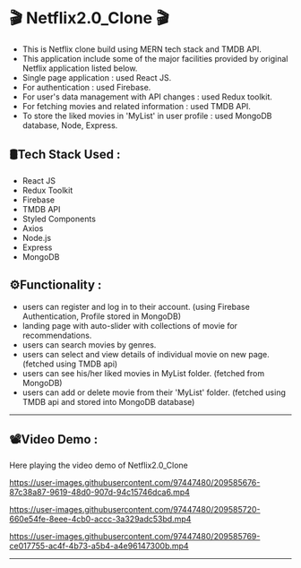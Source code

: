 # 🎬 Netflix2.0_Clone 🎬 #
- This is Netflix clone build using MERN tech stack and TMDB API. 
- This application include some of the major facilities provided by original Netflix application listed below.
- Single page application : used React JS.
- For authentication : used Firebase.
- For user's data management with API changes : used Redux toolkit.
- For fetching movies and related information : used TMDB API.
- To store the liked movies in 'MyList' in user profile : used MongoDB database, Node, Express.

## 🛢Tech Stack Used : 
- React JS
- Redux Toolkit
- Firebase
- TMDB API
- Styled Components
- Axios
- Node.js
- Express 
- MongoDB


## ⚙Functionality : 

- users can register and log in to their account. (using Firebase Authentication, Profile stored in MongoDB) 
- landing page with auto-slider with collections of movie for recommendations.
- users can search movies by genres.
- users can select and view details of individual movie on new page. (fetched using TMDB api)
- users can see his/her liked movies in MyList folder. (fetched from MongoDB)
- users can add or delete movie from their 'MyList' folder. (fetched using TMDB api and stored into MongoDB database)

---

## 📽Video Demo :

Here playing the video demo of Netflix2.0_Clone

https://user-images.githubusercontent.com/97447480/209585676-87c38a87-9619-48d0-907d-94c15746dca6.mp4

https://user-images.githubusercontent.com/97447480/209585720-660e54fe-8eee-4cb0-accc-3a329adc53bd.mp4

https://user-images.githubusercontent.com/97447480/209585769-ce017755-ac4f-4b73-a5b4-a4e96147300b.mp4



---

